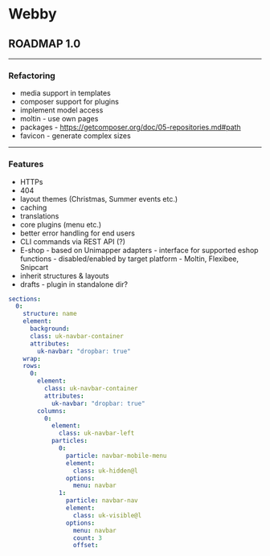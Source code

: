 # Webby

## ROADMAP 1.0

---
### Refactoring
- media support in templates
- composer support for plugins
- implement model access
- moltin - use own pages
- packages - https://getcomposer.org/doc/05-repositories.md#path
- favicon - generate complex sizes
---
### Features
- HTTPs
- 404
- layout themes (Christmas, Summer events etc.)
- caching
- translations
- core plugins (menu etc.)
- better error handling for end users
- CLI commands via REST API (?)
- E-shop - based on Unimapper adapters - interface for supported eshop functions - disabled/enabled by target platform - Moltin, Flexibee, Snipcart
- inherit structures & layouts
- drafts - plugin in standalone dir?

```yaml
sections:
  0:
    structure: name
    element:
      background:
      class: uk-navbar-container
      attributes:
        uk-navbar: "dropbar: true"
    wrap:
    rows:
      0:
        element:
          class: uk-navbar-container
          attributes:
            uk-navbar: "dropbar: true"
        columns:
          0:
            element:
              class: uk-navbar-left
            particles:
              0:
                particle: navbar-mobile-menu
                element:
                  class: uk-hidden@l
                options:
                  menu: navbar
              1:
                particle: navbar-nav
                element:
                  class: uk-visible@l
                options:
                  menu: navbar
                  count: 3
                  offset:
```